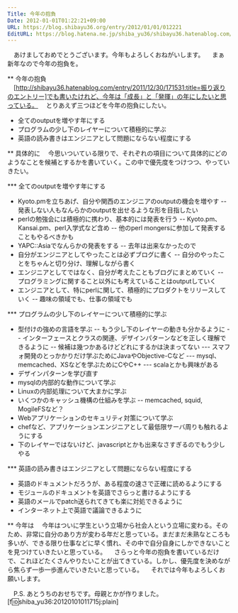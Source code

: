 ```yaml
---
Title: 今年の抱負
Date: 2012-01-01T01:22:21+09:00
URL: https://blog.shibayu36.org/entry/2012/01/01/012221
EditURL: https://blog.hatena.ne.jp/shiba_yu36/shibayu36.hatenablog.com/atom/entry/12704346814673859347
---
```


　あけましておめでとうございます。今年もよろしくおねがいします。
　まぁ新年なので今年の抱負を。


** 今年の抱負
　[http://shibayu36.hatenablog.com/entry/2011/12/30/171531:title=振り返りのエントリー]でも書いたけれど、今年は「成長」と「発揮」の年にしたいと思っている。
　とりあえず三つほどを今年の抱負にしたい。
- 全てのoutputを増やす年にする
- プログラムの少し下のレイヤーについて積極的に学ぶ
- 英語の読み書きはエンジニアとして問題にならない程度にする


** 具体的に
　今思いついている限りで、それぞれの項目について具体的にどのようなことを候補とするかを書いていく。この中で優先度をつけつつ、やっていきたい。

*** 全てのoutputを増やす年にする
- Kyoto.pmを立ちあげ、自分や関西のエンジニアのoutputの機会を増やす
-- 発表しない人もなんらかのoutputを出せるような形を目指したい
- perlの勉強会には積極的に携わり、基本的には発表を行う
-- Kyoto.pm、Kansai.pm、perl入学式など含め
-- 他のperl mongersに参加して発表することもやるべきかも
- YAPC::Asiaでなんらかの発表をする
-- 去年は出来なかったので
- 自分がエンジニアとしてやったことは必ずブログに書く
-- 自分のやったことをちゃんと切り分け、理解しながら書く
- エンジニアとしてではなく、自分が考えたこともブログにまとめていく
-- プログラミングに関すること以外にも考えていることはoutputしていく
- エンジニアとして、特にperlに関して、積極的にプロダクトをリリースしていく
-- 趣味の領域でも、仕事の領域でも

*** プログラムの少し下のレイヤーについて積極的に学ぶ
- 型付けの強めの言語を学ぶ
-- もう少し下のレイヤーの動きも分かるように
-- インターフェースとクラスの関連、デザインパターンなどを正しく理解できるように
-- 候補は幾つかあるけどどれにするかは決まってない
--- スマフォ開発のとっかかりだけ学ぶためにJavaやObjective-Cなど
--- mysql、memcached、XSなどを学ぶためにCやC++
--- scalaとかも興味がある
- デザインパターンを学び直す
- mysqlの内部的な動作について学ぶ
- Linuxの内部処理について大まかに学ぶ
- いくつかのキャッシュ機構の仕組みを学ぶ
-- memcached, squid, MogileFSなど？
- Webアプリケーションのセキュリティ対策について学ぶ
- chefなど、アプリケーションエンジニアとして最低限サーバ周りも触れるようにする
- 下のレイヤーではないけど、javascriptとかも出来なさすぎるのでもう少しやる

*** 英語の読み書きはエンジニアとして問題にならない程度にする
- 英語のドキュメントだろうが、ある程度の速さで正確に読めるようにする
- モジュールのドキュメントを英語でさらっと書けるようにする
- 英語のメールでpatch送られてきても楽に対処できるように
- インターネット上で英語で議論できるように


** 今年は
　今年はついに学生という立場から社会人という立場に変わる。そのため、非常に自分のあり方が変わる年だと思っている。まだまだ未熟なところも多いが、できる限り仕事などに早く慣れ、その中で自分自身にしかできないことを見つけていきたいと思っている。
　さらっと今年の抱負を書いているだけで、これほどたくさんやりたいことが出てきている。しかし、優先度を決めながら焦らず一歩一歩進んでいきたいと思っている。
　それでは今年もよろしくお願いします。

　P.S. あとうちのおせちです。母親とかが作りました。
[f:id:shiba_yu36:20120101011715j:plain]

